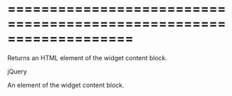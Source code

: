 <!--**
/*-------------------------------------------
    Auto-generated file. Do not modify.
-------------------------------------------

**-->
===================================================================
===================================================================

<!--shortDescription-->
Returns an HTML element of the widget content block.
<!--/shortDescription-->

<!--returnType-->jQuery<!--/returnType-->
<!--returnDescription-->
An element of the widget content block.
<!--/returnDescription-->

<!--fullDescription-->

<!--/fullDescription-->